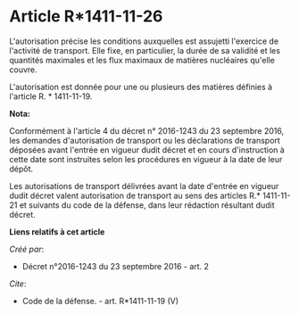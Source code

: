 # Article R*1411-11-26

L'autorisation précise les conditions auxquelles est assujetti l'exercice de l'activité de transport. Elle fixe, en
particulier, la durée de sa validité et les quantités maximales et les flux maximaux de matières nucléaires qu'elle couvre. 

L'autorisation est donnée pour une ou plusieurs des matières définies à l'article R. * 1411-11-19.

**Nota:**

Conformément à l'article 4 du décret n° 2016-1243 du 23 septembre 2016, les demandes d'autorisation de transport ou les
déclarations de transport déposées avant l'entrée en vigueur dudit décret et en cours d'instruction à cette date sont
instruites selon les procédures en vigueur à la date de leur dépôt.

Les autorisations de transport délivrées avant la date d'entrée en vigueur dudit décret valent autorisation de transport au
sens des articles R.* 1411-11-21 et suivants du code de la défense, dans leur rédaction résultant dudit décret.

**Liens relatifs à cet article**

_Créé par_:

  - Décret n°2016-1243 du 23 septembre 2016 - art. 2

_Cite_:

  - Code de la défense. - art. R*1411-11-19 (V)
